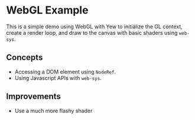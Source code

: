 # WebGL Example

This is a simple demo using WebGL with Yew to initialize the GL context, create
a render loop, and draw to the canvas with basic shaders using `web-sys`.

## Concepts

- Accessing a DOM element using `NodeRef`.
- Using Javascript APIs with `web-sys`.

## Improvements

- Use a much more flashy shader
